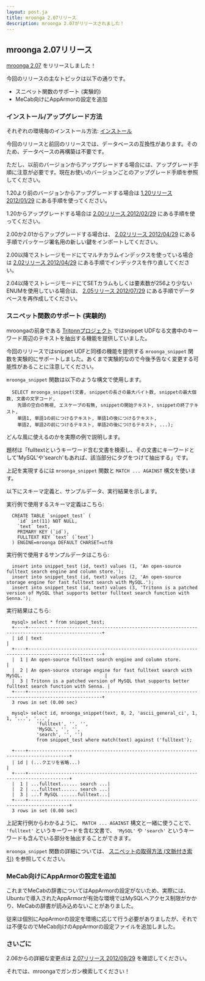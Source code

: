 ```yaml
---
layout: post.ja
title: mroonga 2.07リリース
description: mroonga 2.07がリリースされました！
---
```

## mroonga 2.07リリース

[mroonga 2.07](/ja/docs/news.html#release-2-07) をリリースしました！

今回のリリースの主なトピックは以下の通りです。

-   スニペット関数のサポート (実験的)
-   MeCab向けにAppArmorの設定を追加

### インストール/アップグレード方法

それぞれの環境毎のインストール方法:
[インストール](/ja/docs/install.html)

今回のリリースと前回のリリースでは、データベースの互換性があります。そのため、データベースの再構築は不要です。

ただし、以前のバージョンからアップグレードする場合には、アップグレード手順に注意が必要です。現在お使いのバージョンごとのアップグレード手順を参照してください。

1.20より前のバージョンからアップグレードする場合は [1.20リリース
2012/01/29](/ja/docs/news.html#release-1-20)
にある手順を使ってください。

1.20からアップグレードする場合は [2.00リリース 2012/02/29](/ja/docs/news.html#release-2-00) にある手順を使ってください。

2.00か2.01からアップグレードする場合は、 [2.02リリース 2012/04/29](/ja/docs/news.html#release-2-02) にある手順でパッケージ署名用の新しい鍵をインポートしてください。

2.00以降でストレージモードにてマルチカラムインデックスを使っている場合は [2.02リリース 2012/04/29](/ja/docs/news.html#release-2-03) にある手順でインデックスを作り直してください。

2.04以降でストレージモードにてSETカラムもしくは要素数が256より少ないENUMを使用している場合は、 [2.05リリース 2012/07/29](http://mroonga.org/ja/docs/news.html#release-2-05) にある手順でデータベースを再作成してください。

### スニペット関数のサポート (実験的)

mroongaの前身である [Tritonnプロジェクト](http://qwik.jp/tritonn/)
ではsnippet
UDFなる文書中のキーワード周辺のテキストを抽出する機能を提供していました。

今回のリリースではsnippet UDFと同様の機能を提供する `mroonga_snippet`
関数を実験的にサポートしました。あくまで実験的なので今後予告なく変更する可能性があることに注意してください。

`mroonga_snippet` 関数は以下のような構文で使用します。

      SELECT mroonga_snippet(文書, snippetの長さの最大バイト数, snippetの最大個数, 文書の文字コード,
        先頭の空白の無視, エスケープの有無, snippetの開始テキスト, snippetの終了テキスト, 
        単語1, 単語1の前につけるテキスト, 単語1の後につけるテキスト,
        単語2, 単語2の前につけるテキスト, 単語2の後につけるテキスト, ...);

どんな風に使えるのかを実際の例で説明します。

題材は「fulltextというキーワード含む文書を検索し、その文書にキーワードとして'MySQL'や'search'もあれば、該当部分にタグをつけて抽出する」です。

上記を実現するには `mroonga_snippet` 関数と `MATCH ... AGAINST`
構文を使います。

以下にスキーマ定義と、サンプルデータ、実行結果を示します。

実行例で使用するスキーマ定義はこちら:

      CREATE TABLE `snippet_test` (
        `id` int(11) NOT NULL,
        `text` text,
        PRIMARY KEY (`id`),
        FULLTEXT KEY `text` (`text`)
      ) ENGINE=mroonga DEFAULT CHARSET=utf8

実行例で使用するサンプルデータはこちら:

      insert into snippet_test (id, text) values (1, 'An open-source fulltext search engine and column store.');
      insert into snippet_test (id, text) values (2, 'An open-source storage engine for fast fulltext search with MySQL.');
      insert into snippet_test (id, text) values (3, 'Tritonn is a patched version of MySQL that supports better fulltext search function with Senna.');

実行結果はこちら:

      mysql> select * from snippet_test;
      +----+-------------------------------------------------------------------------------------------------+
      | id | text                                                                                            |
      +----+-------------------------------------------------------------------------------------------------+
      |  1 | An open-source fulltext search engine and column store.                                         |
      |  2 | An open-source storage engine for fast fulltext search with MySQL.                              |
      |  3 | Tritonn is a patched version of MySQL that supports better fulltext search function with Senna. |
      +----+-------------------------------------------------------------------------------------------------+
      3 rows in set (0.00 sec)

      mysql> select id, mroonga_snippet(text, 8, 2, 'ascii_general_ci', 1, 1, '...', '...', 
               'fulltext', '', '', 
               'MySQL', '', '', 
               'search', '', '') 
               from snippet_test where match(text) against ('fulltext');

      +----+-------------------------------------------------------------------------------------+
      | id | (...クエリを省略...)                                                                 |
      +----+-------------------------------------------------------------------------------------+
      |  1 | ...fulltext...... search ...|
      |  2 | ...fulltext...... search ...|
      |  3 | ...f MySQL ......fulltext...|
      +----+-------------------------------------------------------------------------------------+
      3 rows in set (0.00 sec)

上記実行例からわかるように、 `MATCH ... AGAINST`
構文と一緒に使うことで、 `'fulltext'` というキーワードを含む文書で、
`'MySQL'` や `'search'`
というキーワードも含んでいる部分を抽出することができます。

`mroonga_snippet` 関数の詳細については、 [スニペットの取得方法
(文脈付き索引)](/ja/docs/userguide/storage.html#how-to-get-snippet-keyword-in-context)
を参照してください。

### MeCab向けにAppArmorの設定を追加

これまでMeCabの辞書についてはAppArmorの設定がないため、実際には、Ubuntuで導入されたAppArmorが有効な環境ではMySQLへアクセス制限がかかり、MeCabの辞書が読み込めないことがありました。

従来は個別にAppArmorの設定を環境に応じて行う必要がありましたが、それでは不便なのでMeCab向けのAppArmorの設定ファイルを追加しました。

### さいごに

2.06からの詳細な変更点は [2.07リリース 2012/09/29](/ja/docs/news.html#release-2-07) を確認してください。

それでは、mroongaでガンガン検索してください！
